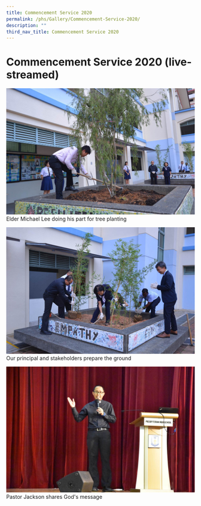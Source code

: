 ```yaml
---
title: Commencement Service 2020
permalink: /phs/Gallery/Commencement-Service-2020/
description: ""
third_nav_title: Commencement Service 2020
---
```

# **Commencement Service 2020 (live-streamed)**

![](/images/6c26c359e_103484.jpg)
Elder Michael Lee doing his part for tree planting

![](/images/3ed1755f6_103486.jpg)
Our principal and stakeholders prepare the ground

![](/images/7364fb0f0_103491.jpg)
Pastor Jackson shares God's message